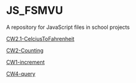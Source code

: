 # JS_FSMVU
A repository for JavaScript files in school projects

[CW2.1-CelciusToFahrenheit](./celciusToFahrenheit.html)

[CW2-Counting](./Counting.html)

[CW1-increment](./abc.html)

[CW4-query](./cw4)
